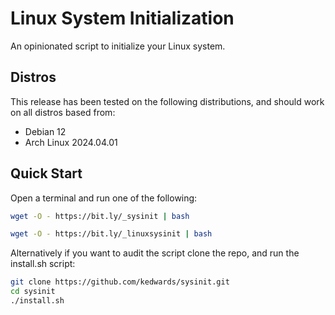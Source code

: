 # Linux System Initialization

An opinionated script to initialize your Linux system.

## Distros

This release has been tested on the following distributions, and should work on all distros based from:

- Debian 12
- Arch Linux 2024.04.01

## Quick Start

Open a terminal and run one of the following:

```bash
wget -O - https://bit.ly/_sysinit | bash
```

```bash
wget -O - https://bit.ly/_linuxsysinit | bash
```

Alternatively if you want to audit the script clone the repo, and run the install.sh script:

```bash
git clone https://github.com/kedwards/sysinit.git
cd sysinit
./install.sh
```
